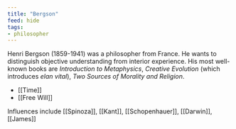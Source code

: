 ```yaml
---
title: "Bergson"
feed: hide
tags:
- philosopher
---
```


Henri Bergson (1859-1941) was a philosopher from France. He wants to distinguish objective understanding from interior experience. His most well-known books are _Introduction to Metaphysics_, _Creative Evolution_ (which introduces _elan vital_), _Two Sources of Morality and Religion_. 

* [[Time]]
* [[Free Will]]

Influences include [[Spinoza]], [[Kant]], [[Schopenhauer]], [[Darwin]], [[James]]